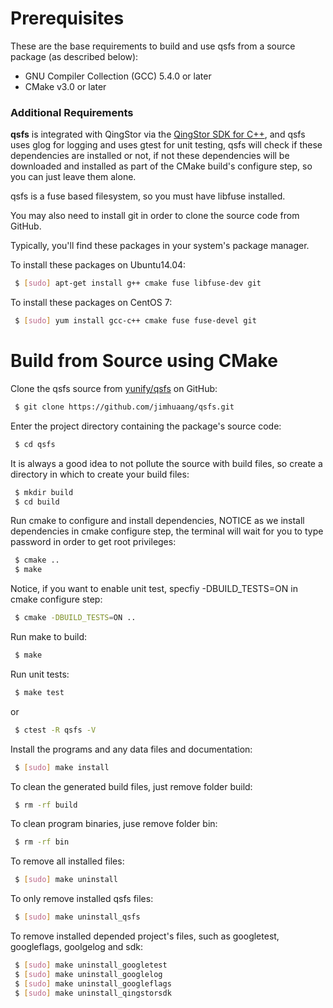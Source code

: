 # Prerequisites

These are the base requirements to build and use qsfs from a source package (as described below): 
- GNU Compiler Collection (GCC) 5.4.0 or later
- CMake v3.0 or later

### Additional Requirements
**qsfs** is integrated with QingStor via the [QingStor SDK for C++][qs-sdk-cpp link], and qsfs uses glog for logging and uses gtest for unit testing, qsfs will check if these dependencies are installed or not, if not these dependencies will be downloaded and installed as part of the CMake build's configure step, so you can just leave them alone.

qsfs is a fuse based filesystem, so you must have libfuse installed.

You may also need to install git in order to clone the source code from GitHub.

Typically, you'll find these packages in your system's package manager.

To install these packages on Ubuntu14.04:
```sh
 $ [sudo] apt-get install g++ cmake fuse libfuse-dev git
```

To install these packages on CentOS 7:
```sh
 $ [sudo] yum install gcc-c++ cmake fuse fuse-devel git
```

# Build from Source using CMake

Clone the qsfs source from [yunify/qsfs][qsfs github link] on GitHub:
```sh
 $ git clone https://github.com/jimhuaang/qsfs.git
```

Enter the project directory containing the package's source code:
```sh
 $ cd qsfs
```

It is always a good idea to not pollute the source with build files,
so create a directory in which to create your build files:
```sh
 $ mkdir build
 $ cd build
```

Run cmake to configure and install dependencies, NOTICE as we install
dependencies in cmake configure step, the terminal will wait for you
to type password in order to get root privileges:
```sh
 $ cmake ..
 $ make
```

Notice, if you want to enable unit test, specfiy -DBUILD_TESTS=ON in cmake
configure step:
```sh
 $ cmake -DBUILD_TESTS=ON ..
```

Run make to build:
```sh
 $ make
```

Run unit tests:
```sh
 $ make test
```
  or
```sh
 $ ctest -R qsfs -V
```

Install the programs and any data files and documentation:
```sh
 $ [sudo] make install
```

To clean the generated build files, just remove folder build:
```sh
 $ rm -rf build
```

To clean program binaries, juse remove folder bin:
```sh
 $ rm -rf bin
```

To remove all installed files:
```sh
 $ [sudo] make uninstall
```

To only remove installed qsfs files:
```sh
 $ [sudo] make uninstall_qsfs
```

To remove installed depended project's files, such as googletest, googleflags, goolgelog and sdk:
```sh
 $ [sudo] make uninstall_googletest
 $ [sudo] make uninstall_googlelog
 $ [sudo] make uninstall_googleflags
 $ [sudo] make uninstall_qingstorsdk
```


[qsfs github link]: https://github.com/jimhuaang/qsfs
[qs-sdk-cpp link]: https://git.internal.yunify.com/MorvenHuang/qingstor-sdk-c-and-cpp
